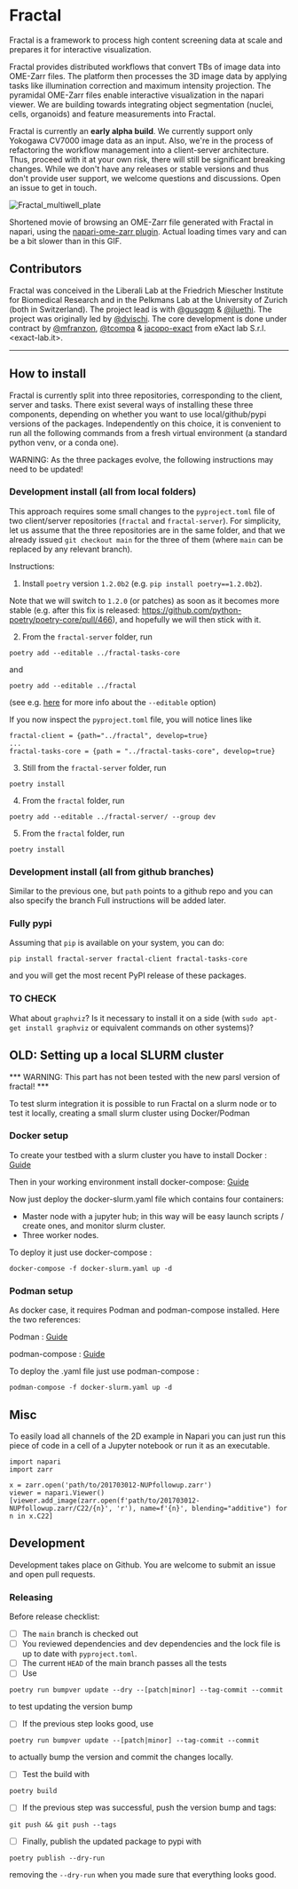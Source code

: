 # Fractal
Fractal is a framework to process high content screening data at scale and prepares it for interactive visualization.

Fractal provides distributed workflows that convert TBs of image data into OME-Zarr files. The platform then processes the 3D image data by applying tasks like illumination correction and maximum intensity projection. The pyramidal OME-Zarr files enable interactive visualization in the napari viewer.
We are building towards integrating object segmentation (nuclei, cells, organoids) and feature measurements into Fractal.

Fractal is currently an **early alpha build**. We currently support only Yokogawa CV7000 image data as an input. Also, we're in the process of refactoring the workflow management into a client-server architecture. Thus, proceed with it at your own risk, there will still be significant breaking changes. While we don't have any releases or stable versions and thus don't provide user support, we welcome questions and discussions. Open an issue to get in touch.


![Fractal_multiwell_plate](https://user-images.githubusercontent.com/18033446/177169496-09784413-6ba9-4041-80e2-c70a70e0a5d9.gif)

Shortened movie of browsing an OME-Zarr file generated with Fractal in napari, using the [napari-ome-zarr plugin](https://github.com/ome/napari-ome-zarr). Actual loading times vary and can be a bit slower than in this GIF.

## Contributors
Fractal was conceived in the Liberali Lab at the Friedrich Miescher Institute for Biomedical Research and in the Pelkmans Lab at the University of Zurich (both in Switzerland). The project lead is with [@gusqgm](https://github.com/gusqgm) & [@jluethi](https://github.com/jluethi). The project was originally led by [@dvischi](https://github.com/dvischi).
The core development is done under contract by [@mfranzon](https://github.com/mfranzon), [@tcompa](https://github.com/tcompa) & [jacopo-exact](https://github.com/jacopo-exact) from eXact lab S.r.l. <exact-lab.it>.

-----------------------------

## How to install

Fractal is currently split into three repositories, corresponding to the client, server and tasks. There exist several ways of installing these three components, depending on whether you want to use local/github/pypi versions of the packages. Independently on this choice, it is convenient to run all the following commands from a fresh virtual environment (a standard python venv, or a conda one).

WARNING: As the three packages evolve, the following instructions may need to be updated!

### Development install (all from local folders)

This approach requires some small changes to the `pyproject.toml` file of two client/server repositories (`fractal` and `fractal-server`).
For simplicity, let us assume that the three repositories are in the same folder, and that we already issued `git checkout main` for the three of them (where `main` can be replaced by any relevant branch).

Instructions:

1. Install `poetry` version `1.2.0b2` (e.g. `pip install poetry==1.2.0b2`).

Note that we will switch to `1.2.0` (or patches) as soon as it becomes more stable (e.g. after this fix is released: https://github.com/python-poetry/poetry-core/pull/466), and hopefully we will then stick with it.

2. From the `fractal-server` folder, run
```
poetry add --editable ../fractal-tasks-core
```
and
```
poetry add --editable ../fractal
```
(see e.g. [here](https://github.com/python-poetry/poetry/discussions/1135) for more info about the `--editable` option)

If you now inspect the `pyproject.toml` file, you will notice lines like
```
fractal-client = {path="../fractal", develop=true}
...
fractal-tasks-core = {path = "../fractal-tasks-core", develop=true}
```
3. Still from the `fractal-server` folder, run
```
poetry install
```
4. From the `fractal` folder, run
```
poetry add --editable ../fractal-server/ --group dev
```
5. From the `fractal` folder, run
```
poetry install
```


### Development install (all from github branches)

Similar to the previous one, but `path` points to a github repo and you can also specify the branch
Full instructions will be added later.

### Fully pypi

Assuming that `pip` is available on your system, you can do:
```
pip install fractal-server fractal-client fractal-tasks-core
```
and you will get the most recent PyPI release of these packages.


### TO CHECK

What about `graphviz`? Is it necessary to install it on a side (with `sudo apt-get install graphviz` or equivalent commands on other systems)?


## OLD: Setting up a local SLURM cluster

*** WARNING: This part has not been tested with the new parsl version of fractal! ***

To test slurm integration it is possible to run Fractal on a slurm node or to test it locally, creating a small slurm cluster using Docker/Podman

### Docker setup

To create your testbed with a slurm cluster you have to install Docker :
[Guide](https://docs.docker.com/get-docker/)

Then in your working environment install docker-compose: [Guide](https://docs.docker.com/compose/install/)

Now just deploy the docker-slurm.yaml file which contains four containers:

- Master node with a jupyter hub; in this way will be easy launch scripts / create ones, and monitor slurm cluster.
- Three worker nodes.

To deploy it just use docker-compose :
```
docker-compose -f docker-slurm.yaml up -d
```

### Podman setup
As docker case, it requires Podman and podman-compose installed. Here the two references:

Podman : [Guide](https://podman.io/getting-started/installation)

podman-compose : [Guide](https://github.com/containers/podman-compose)

To deploy the .yaml file just use podman-compose :

```
podman-compose -f docker-slurm.yaml up -d
```

## Misc

To easily load all channels of the 2D example in Napari you can just run this piece of code in a cell of a Jupyter notebook or run it as an executable.

```
import napari
import zarr

x = zarr.open('path/to/201703012-NUPfollowup.zarr')
viewer = napari.Viewer()
[viewer.add_image(zarr.open(f'path/to/201703012-NUPfollowup.zarr/C22/{n}', 'r'), name=f'{n}', blending="additive") for n in x.C22]
```

## Development

Development takes place on Github. You are welcome to submit an issue and open
pull requests.

### Releasing

Before release checklist:

- [ ] The `main` branch is checked out
- [ ] You reviewed dependencies and dev dependencies and the lock file is up to
      date with `pyproject.toml`.
- [ ] The current `HEAD` of the main branch passes all the tests
- [ ] Use
```
poetry run bumpver update --dry --[patch|minor] --tag-commit --commit
```
to test updating the version bump
- [ ] If the previous step looks good, use
```
poetry run bumpver update --[patch|minor] --tag-commit --commit
```
to actually bump the version and commit the changes locally.
- [ ] Test the build with
```
poetry build
```
- [ ] If the previous step was successful, push the version bump and tags:
```
git push && git push --tags
```
- [ ] Finally, publish the updated package to pypi with
```
poetry publish --dry-run
```
removing the `--dry-run` when you made sure that everything looks good.
